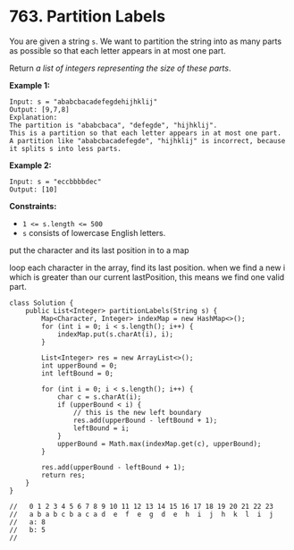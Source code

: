 # 763. Partition Labels

You are given a string `s`. We want to partition the string into as many parts as possible so that each letter appears in at most one part.

Return _a list of integers representing the size of these parts_.

&#x20;

**Example 1:**

```
Input: s = "ababcbacadefegdehijhklij"
Output: [9,7,8]
Explanation:
The partition is "ababcbaca", "defegde", "hijhklij".
This is a partition so that each letter appears in at most one part.
A partition like "ababcbacadefegde", "hijhklij" is incorrect, because it splits s into less parts.
```

**Example 2:**

```
Input: s = "eccbbbbdec"
Output: [10]
```

&#x20;

**Constraints:**

* `1 <= s.length <= 500`
* `s` consists of lowercase English letters.

put the character and its last position in to a map

loop each character in the array, find its last position. when we find a new i which is greater than our current lastPosition, this means we find one valid part.&#x20;

```
class Solution {
    public List<Integer> partitionLabels(String s) {
        Map<Character, Integer> indexMap = new HashMap<>();
        for (int i = 0; i < s.length(); i++) {
            indexMap.put(s.charAt(i), i);
        }
        
        List<Integer> res = new ArrayList<>();
        int upperBound = 0;
        int leftBound = 0;
        
        for (int i = 0; i < s.length(); i++) {
            char c = s.charAt(i);
            if (upperBound < i) {
                // this is the new left boundary
                res.add(upperBound - leftBound + 1);
                leftBound = i;
            } 
            upperBound = Math.max(indexMap.get(c), upperBound);
        }
        
        res.add(upperBound - leftBound + 1);
        return res;
    }
}

//   0 1 2 3 4 5 6 7 8 9 10 11 12 13 14 15 16 17 18 19 20 21 22 23
//   a b a b c b a c a d  e  f  e  g  d  e  h  i  j  h  k  l  i  j
//   a: 8
//   b: 5
//   
```
